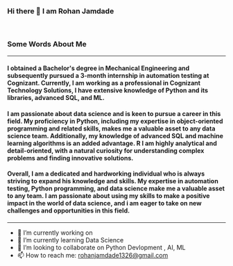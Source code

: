 ### Hi there 👋 I am Rohan Jamdade
<br>

### Some Words About Me
---
#### I obtained a Bachelor's degree in Mechanical Engineering and subsequently pursued a 3-month internship in automation testing at Cognizant. Currently, I am working as a professional in Cognizant Technology Solutions, I have extensive knowledge of Python and its libraries, advanced SQL, and ML.<br>

#### I am passionate about data science and is keen to pursue a career in this field. My proficiency in Python, including my expertise in object-oriented programming and related skills, makes me a valuable asset to any data science team. Additionally, my knowledge of advanced SQL and machine learning algorithms is an added advantage. R I am highly analytical and detail-oriented, with a natural curiosity for understanding complex problems and finding innovative solutions.<br>

#### Overall, I am a dedicated and hardworking individual who is always striving to expand his knowledge and skills. My expertise in automation testing, Python programming, and data science make me a valuable asset to any team. I am passionate about using my skills to make a positive impact in the world of data science, and i am eager to take on new challenges and opportunities in this field.<br>
---

- 🔭 I’m currently working on 
- 🌱 I’m currently learning Data Science 
- 👯 I’m looking to collaborate on Python Devlopment , AI, ML
- 📫 How to reach me: rohanjamdade1326@gmail.com

<!--
**rjrohan13/rjrohan13** is a ✨ _special_ ✨ repository because its `README.md` (this file) appears on your GitHub profile.

Here are some ideas to get you started:

- 🔭 I’m currently working on ...
- 🌱 I’m currently learning ...
- 👯 I’m looking to collaborate on ...
- 🤔 I’m looking for help with ...
- 💬 Ask me about ...
- 📫 How to reach me: ...
- 😄 Pronouns: ...
- ⚡ Fun fact: ...
-->
